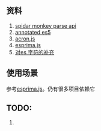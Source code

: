 
## 资料
1. [spidar monkey parse api](https://developer.mozilla.org/en-US/docs/SpiderMonkey/Parser_API)
2. [annotated es5](http://es5.github.com/#toc)
3. [acron.js](http://marijnhaverbeke.nl/acorn/)
4. [esprima.js](http://esprima.org/)
5. [对es 字符的补充](http://norbertlindenberg.com/2012/05/ecmascript-supplementary-characters/index.html)








## 使用场景

参考[esprima.js](http://esprima.org/)。仍有很多项目依赖它



## TODO:
1. 
